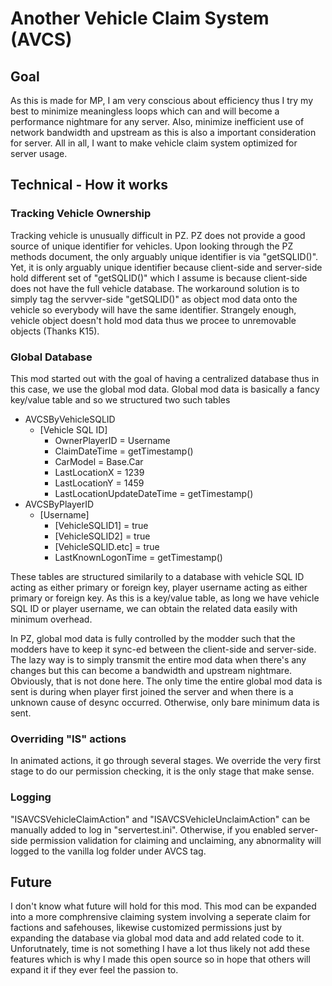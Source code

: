 # Another Vehicle Claim System (AVCS)
## Goal
As this is made for MP, I am very conscious about efficiency thus I try my best to minimize meaningless loops which can and will become a performance nightmare for any server. Also, minimize inefficient use of network bandwidth and upstream as this is also a important consideration for server. All in all, I want to make vehicle claim system optimized for server usage.
## Technical - How it works
### Tracking Vehicle Ownership
Tracking vehicle is unusually difficult in PZ. PZ does not provide a good source of unique identifier for vehicles. Upon looking through the PZ methods document, the only arguably unique identifier is via "getSQLID()". Yet, it is only arguably unique identifier because client-side and server-side hold different set of "getSQLID()" which I assume is because client-side does not have the full vehicle database. The workaround solution is to simply tag the servver-side "getSQLID()" as object mod data onto the vehicle so everybody will have the same identifier. Strangely enough, vehicle object doesn't hold mod data thus we procee to unremovable objects (Thanks K15).

### Global Database
This mod started out with the goal of having a centralized database thus in this case, we use the global mod data. Global mod data is basically a fancy key/value table and so we structured two such tables
- AVCSByVehicleSQLID
  - [Vehicle SQL ID]
    - OwnerPlayerID = Username
    - ClaimDateTime = getTimestamp()
    - CarModel = Base.Car
    - LastLocationX = 1239
    - LastLocationY = 1459
    - LastLocationUpdateDateTime = getTimestamp()
- AVCSByPlayerID
  - [Username]
    - [VehicleSQLID1] = true
    - [VehicleSQLID2] = true
    - [VehicleSQLID.etc] = true
    - LastKnownLogonTime = getTimestamp()
    
These tables are structured similarily to a database with vehicle SQL ID acting as either primary or foreign key, player username acting as either primary or foreign key. As this is a key/value table, as long we have vehicle SQL ID or player username, we can obtain the related data easily with minimum overhead.

In PZ, global mod data is fully controlled by the modder such that the modders have to keep it sync-ed between the client-side and server-side. The lazy way is to simply transmit the entire mod data when there's any changes but this can become a bandwidth and upstream nightmare. Obviously, that is not done here. The only time the entire global mod data is sent is during when player first joined the server and when there is a unknown cause of desync occurred. Otherwise, only bare minimum data is sent.

### Overriding "IS" actions
In animated actions, it go through several stages. We override the very first stage to do our permission checking, it is the only stage that make sense.

### Logging
"ISAVCSVehicleClaimAction" and "ISAVCSVehicleUnclaimAction" can be manually added to log in "servertest.ini". Otherwise, if you enabled server-side permission validation for claiming and unclaiming, any abnormality will logged to the vanilla log folder under AVCS tag.

## Future
I don't know what future will hold for this mod. This mod can be expanded into a more comphrensive claiming system involving a seperate claim for factions and safehouses, likewise customized permissions just by expanding the database via global mod data and add related code to it. Unforutnately, time is not something I have a lot thus likely not add these features which is why I made this open source so in hope that others will expand it if they ever feel the passion to.
